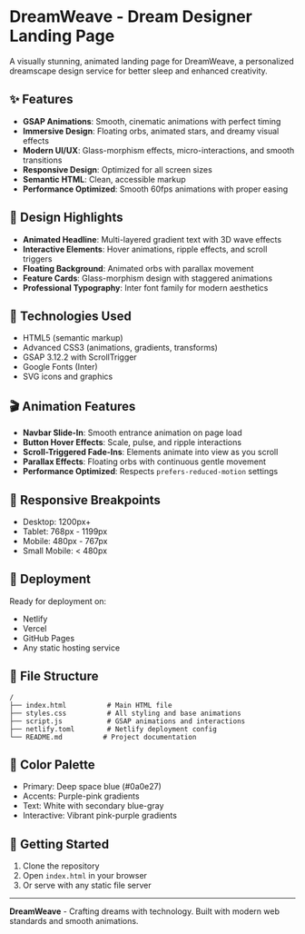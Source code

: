 # DreamWeave - Dream Designer Landing Page

A visually stunning, animated landing page for DreamWeave, a personalized dreamscape design service for better sleep and enhanced creativity.

## ✨ Features

- **GSAP Animations**: Smooth, cinematic animations with perfect timing
- **Immersive Design**: Floating orbs, animated stars, and dreamy visual effects
- **Modern UI/UX**: Glass-morphism effects, micro-interactions, and smooth transitions
- **Responsive Design**: Optimized for all screen sizes
- **Semantic HTML**: Clean, accessible markup
- **Performance Optimized**: Smooth 60fps animations with proper easing

## 🎨 Design Highlights

- **Animated Headline**: Multi-layered gradient text with 3D wave effects
- **Interactive Elements**: Hover animations, ripple effects, and scroll triggers
- **Floating Background**: Animated orbs with parallax movement
- **Feature Cards**: Glass-morphism design with staggered animations
- **Professional Typography**: Inter font family for modern aesthetics

## 🚀 Technologies Used

- HTML5 (semantic markup)
- Advanced CSS3 (animations, gradients, transforms)
- GSAP 3.12.2 with ScrollTrigger
- Google Fonts (Inter)
- SVG icons and graphics

## 🎬 Animation Features

- **Navbar Slide-In**: Smooth entrance animation on page load
- **Button Hover Effects**: Scale, pulse, and ripple interactions
- **Scroll-Triggered Fade-Ins**: Elements animate into view as you scroll
- **Parallax Effects**: Floating orbs with continuous gentle movement
- **Performance Optimized**: Respects `prefers-reduced-motion` settings

## 📱 Responsive Breakpoints

- Desktop: 1200px+
- Tablet: 768px - 1199px
- Mobile: 480px - 767px
- Small Mobile: < 480px

## 🎯 Deployment

Ready for deployment on:
- Netlify
- Vercel
- GitHub Pages
- Any static hosting service

## 📂 File Structure

```
/
├── index.html          # Main HTML file
├── styles.css          # All styling and base animations
├── script.js           # GSAP animations and interactions
├── netlify.toml        # Netlify deployment config
└── README.md          # Project documentation
```

## 🎨 Color Palette

- Primary: Deep space blue (#0a0e27)
- Accents: Purple-pink gradients
- Text: White with secondary blue-gray
- Interactive: Vibrant pink-purple gradients

## 🚀 Getting Started

1. Clone the repository
2. Open `index.html` in your browser
3. Or serve with any static file server

---

**DreamWeave** - Crafting dreams with technology. Built with modern web standards and smooth animations.
